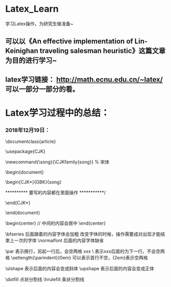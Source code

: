 # Latex_Learn
学习Latex操作，为研究生做准备~

## 可以以《An effective implementation of Lin-Keinighan traveling salesman heuristic》这篇文章为目的进行学习~

## latex学习链接： http://math.ecnu.edu.cn/~latex/ 可以一部分一部分的看。

# Latex学习过程中的总结：
### 2018年12月19日：
\documentclass{article}

\usepackage{CJK}

\newcommand{\song}{\CJKfamily{song}} % 宋体

\begin{document}

\begin{CJK*}{GBK}{song}

\**********
要写的内容都在里面操作
***********/

\end{CJK*}

\end{document}

\begin{center}
// 中间的内容会居中
\end{center}

\bfseries 后面跟着的内容字体会加粗 改变字体的时候，操作需要成对出现才能结束上一次的字体
\normalfont 后面的内容字体缺省

\par 表示换行，另起一行后，会空两格
xxx \\ 表示xxx后面的为下一行，不会空两格
\setlength{\parindent}{0em} 可以表示首行不空，{2em}表示空两格

\slshape 表示后面的内容会变成斜体
\upshape 表示后面的内容会变成正体

\dotfill 点状分割线
\hrulefill 条状分割线
